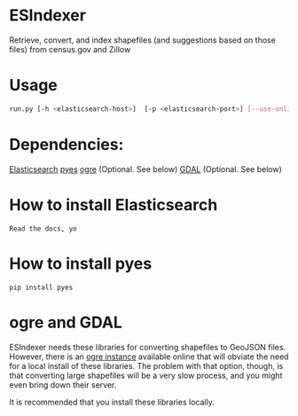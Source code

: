 ESIndexer
=========
Retrieve, convert, and index shapefiles (and suggestions based on those files) from census.gov and Zillow

# Usage
```bash
run.py [-h <elasticsearch-host>]  [-p <elasticsearch-port>] [--use-online-ogre]
```

# Dependencies:
[Elasticsearch](http://www.elasticsearch.org)
[pyes](https://pyes.readthedocs.org/en/latest)
[ogre](https://github.com/wavded/ogre) (Optional. See below)
[GDAL](http://www.gdal.org/index.html) (Optional. See below)


# How to install Elasticsearch
```
Read the docs, yo
```

# How to install pyes
```
pip install pyes
```

# ogre and GDAL
ESIndexer needs these libraries for converting shapefiles to GeoJSON files.
However, there is an [ogre instance](http://ogre.adc4gis.com) available online that will
obviate the need for a local install of these libraries. The problem with that option, though,
is that converting large shapefiles will be a very slow process, and you might even bring down
their server.

It is recommended that you install these libraries locally.
